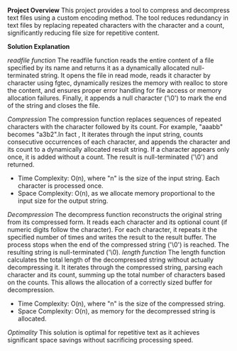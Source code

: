 **Project Overview**
This project provides a tool to compress and decompress text files using a custom encoding method. The tool reduces redundancy in text files by replacing repeated characters with the character and a count, significantly reducing file size for repetitive content.


**Solution Explanation**


*readfile function*
The readfile function reads the entire content of a file specified by its name and returns it as a dynamically allocated null-terminated string. It opens the file in read mode, reads it character by character using fgtec, dynamically resizes the memory with realloc to store the content, and ensures proper error handling for file access or memory allocation failures. Finally, it appends a null character ('\0') to mark the end of the string and closes the file.

*Compression*
The compression function replaces sequences of repeated characters with the character followed by its count. For example, "aaabb" becomes "a3b2".In fact , It iterates through the input string, counts consecutive occurrences of each character, and appends the character and its count to a dynamically allocated result string. If a character appears only once, it is added without a count. The result is null-terminated ('\0') and returned.


- Time Complexity: O(n), where "n" is the size of the input string. Each character is processed once.
- Space Complexity: O(n), as we allocate memory proportional to the input size for the output string.

*Decompression*
The decompress function reconstructs the original string from its compressed form. It reads each character and its optional count (if numeric digits follow the character). For each character, it repeats it the specified number of times and writes the result  to the result buffer. The process stops when the end of the compressed string ('\0') is reached. The resulting string is null-terminated ('\0).
*length function*
The length function calculates the total length of the decompressed string without actually decompressing it. It iterates through the compressed string, parsing each character and its count, summing up the total number of characters based on the counts. This allows the allocation of a correctly sized buffer for decompression.

- Time Complexity: O(n), where "n" is the size of the compressed string.
- Space Complexity: O(n), as memory for the decompressed string is allocated.

*Optimality*
This solution is optimal for repetitive text as it achieves significant space savings without sacrificing processing speed.




